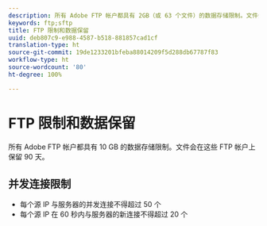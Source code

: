 ```yaml
---
description: 所有 Adobe FTP 帐户都具有 2GB（或 63 个文件）的数据存储限制。文件会在这些 FTP 帐户上保留 90 天。
keywords: ftp;sftp
title: FTP 限制和数据保留
uuid: deb807c9-e988-4587-b518-881857cad1cf
translation-type: ht
source-git-commit: 19de1233201bfeba88014209f5d288db67787f83
workflow-type: ht
source-wordcount: '80'
ht-degree: 100%

---
```



# FTP 限制和数据保留

所有 Adobe FTP 帐户都具有 10 GB 的数据存储限制。文件会在这些 FTP 帐户上保留 90 天。

## 并发连接限制

* 每个源 IP 与服务器的并发连接不得超过 50 个
* 每个源 IP 在 60 秒内与服务器的新连接不得超过 20 个
